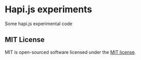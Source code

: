 # Hapi.js experiments
Some hapi.js experimental code

## MIT License
MIT is open-sourced software licensed under the [MIT license](http://opensource.org/licenses/MIT).